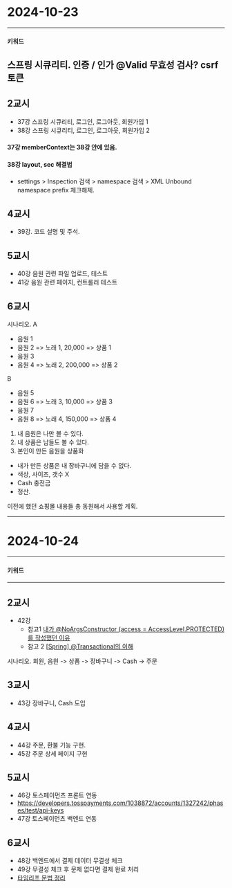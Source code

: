 # 2024-10-23
---
#### 키워드
스프링 시큐리티.
인증 / 인가
@Valid 무효성 검사?
csrf 토큰
---

## 2교시
- 37강 스프링 시큐리티, 로그인, 로그아웃, 회원가입 1
- 38강 스프링 시큐리티, 로그인, 로그아웃, 회원가입 2

#### 37강 memberContext는 38강 안에 있음.

#### 38강 layout, sec 해결법
- settings > Inspection 검색 > namespace 검색 > XML Unbound namespace prefix 체크해제.

## 4교시
- 39강. 코드 설명 및 주석.

## 5교시
- 40강 음원 관련 파일 업로드, 테스트
- 41강 음원 관련 페이지, 컨트롤러 테스트

## 6교시
시나리오.
A
- 음원 1
- 음원 2 => 노래 1, 20,000 => 상품 1
- 음원 3
- 음원 4 => 노래 2, 200,000 => 상품 2

B
- 음원 5
- 음원 6 => 노래 3, 10,000 => 상품 3
- 음원 7
- 음원 8 => 노래 4, 150,000 => 상품 4

1. 내 음원은 나만 볼 수 있다.
2. 내 상품은 남들도 볼 수 있다.
3. 본인이 만든 음원을 상품화
  - 내가 만든 상품은 내 장바구니에 담을 수 없다.
  - 색상, 사이즈, 갯수  X
  - Cash 충전금
  - 정산.

이전에 했던 쇼핑몰 내용들 총 동원해서 사용할 계획.

---

# 2024-10-24
---
#### 키워드


---

##  2교시
- 42강 
  - 참고1 [내가 @NoArgsConstructor (access = AccessLevel.PROTECTED)를 작성했던 이유](https://velog.io/@kevin_/%EB%82%B4%EA%B0%80-NoargsConstructor-access-AccessLevel.PROTECTED%EB%A5%BC-%EC%99%9C-%EC%9E%91%EC%84%B1%ED%96%88%EC%9D%84%EA%B9%8C)
  - 참고 2 [[Spring] @Transactional의 이해](https://imiyoungman.tistory.com/9)


시나리오.
회원, 음원 -> 상품 -> 장바구니 -> Cash -> 주문

## 3교시

- 43강 장바구니, Cash 도입

## 4교시

- 44강 주문, 환불 기능 구현.
- 45강 주문 상세 페이지 구현

## 5교시
- 46강 토스페이먼츠 프론트 연동
- https://developers.tosspayments.com/1038872/accounts/1327242/phases/test/api-keys
- 47강 토스페이먼츠 백엔드 연동

## 6교시
- 48강 백엔드에서 결제 데이터 무결성 체크
- 49강 무결성 체크 후 문제 없다면 결제 완료 처리
- [타임리프 문법 정리](https://makeaplayground.tistory.com/187)